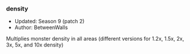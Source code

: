 ### density

* Updated: Season 9 (patch 2)
* Author: BetweenWalls

Multiplies monster density in all areas (different versions for 1.2x, 1.5x, 2x, 3x, 5x, and 10x density)